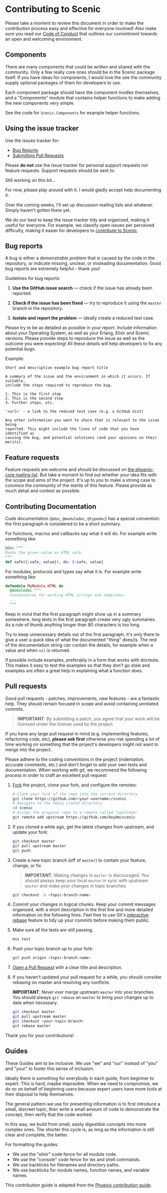 # Contributing to Scenic

Please take a moment to review this document in order to make the contribution
process easy and effective for everyone involved! Also make sure you read our
[Code of Conduct](CODE_OF_CONDUCT.md) that outlines our commitment towards an
open and welcoming environment.

## Components

There are many components that could be written and shared with the community.
Only a few really core ones should be in the Scenic package itself. If you have
ideas for components, I would love the see the community supply optional
packages of them for developers to use.

Each component package should have the component modles themselves, and a
"Components" module that contains helper functions to make adding the new
components very simple.

See the code for `Scenic.Components` for example helper functions.

## Using the issue tracker

Use the issues tracker for:

* [Bug Reports](#bug-reports)
* [Submitting Pull Requests](#pull-requests)

Please **do not** use the issue tracker for personal support requests nor
feature requests. Support requests should be sent to:

Still working on this bit...

For now, please play around with it. I would gladly accept help documenting it.

Over the coming weeks, I'll set up discussion mailing lists and whatever. Simply
haven't gotten there yet.


We do our best to keep the issue tracker tidy and organized, making it useful
for everyone. For example, we classify open issues per perceived difficulty,
making it easier for developers to [contribute to Scenic](#pull-requests).

## Bug reports

A bug is either a _demonstrable problem_ that is caused by the code in the
repository, or indicate missing, unclear, or misleading documentation. Good bug
reports are extremely helpful - thank you!

Guidelines for bug reports:

1. **Use the GitHub issue search** &mdash; check if the issue has already been
   reported.

2. **Check if the issue has been fixed** &mdash; try to reproduce it using the
   `master` branch in the repository.

3. **Isolate and report the problem** &mdash; ideally create a reduced test
   case.

Please try to be as detailed as possible in your report. Include information
about your Operating System, as well as your Erlang, Elixir and Scenic versions.
Please provide steps to reproduce the issue as well as the outcome you were
expecting! All these details will help developers to fix any potential bugs.

Example:

```text
Short and descriptive example bug report title

A summary of the issue and the environment in which it occurs. If suitable,
include the steps required to reproduce the bug.

1. This is the first step
2. This is the second step
3. Further steps, etc.

`<url>` - a link to the reduced test case (e.g. a GitHub Gist)

Any other information you want to share that is relevant to the issue being
reported. This might include the lines of code that you have identified as
causing the bug, and potential solutions (and your opinions on their merits).
```

## Feature requests

Feature requests are welcome and should be discussed on [the phoenix-core
mailing list](http://groups.google.com/group/phoenix-core). But take a moment to
find out whether your idea fits with the scope and aims of the project. It's up
to *you* to make a strong case to convince the community of the merits of this
feature. Please provide as much detail and context as possible.

## Contributing Documentation

Code documentation (`@doc`, `@moduledoc`, `@typedoc`) has a special convention:
the first paragraph is considered to be a short summary.

For functions, macros and callbacks say what it will do. For example write
something like:

```elixir
@doc """
Marks the given value as HTML safe.
"""
def safe({:safe, value}), do: {:safe, value}
```

For modules, protocols and types say what it is. For example write something
like:

```elixir
defmodule MyModule.HTML do
  @moduledoc """
  Conveniences for working HTML strings and templates.
  ...
  """
```

Keep in mind that the first paragraph might show up in a summary somewhere, long
texts in the first paragraph create very ugly summaries. As a rule of thumb
anything longer than 80 characters is too long.

Try to keep unnecessary details out of the first paragraph, it's only there to
give a user a quick idea of what the documented "thing" does/is. The rest of the
documentation string can contain the details, for example when a value and when
`nil` is returned.

If possible include examples, preferably in a form that works with doctests.
This makes it easy to test the examples so that they don't go stale and examples
are often a great help in explaining what a function does.

## Pull requests

Good pull requests - patches, improvements, new features - are a fantastic help.
They should remain focused in scope and avoid containing unrelated commits.

> **IMPORTANT**: By submitting a patch, you agree that your work will be licensed
under the license used by the project.

If you have any large pull request in mind (e.g. implementing features,
refactoring code, etc), **please ask first** otherwise you risk spending a lot
of time working on something that the project's developers might not want to
merge into the project.

Please adhere to the coding conventions in the project (indentation, accurate
comments, etc.) and don't forget to add your own tests and documentation. When
working with git, we recommend the following process in order to craft an
excellent pull request:

1. [Fork](https://help.github.com/articles/fork-a-repo/) the project, clone your
   fork, and configure the remotes:

   ```bash
   # Clone your fork of the repo into the current directory
   git clone https://github.com/<your-username>/scenic
   # Navigate to the newly cloned directory
   cd scenic
   # Assign the original repo to a remote called "upstream"
   git remote add upstream https://github.com/boydm/scenic
   ```

2. If you cloned a while ago, get the latest changes from upstream, and update
   your fork:

   ```bash
   git checkout master
   git pull upstream master
   git push
   ```

3. Create a new topic branch (off of `master`) to contain your feature, change,
   or fix.

   > **IMPORTANT**: Making changes in `master` is discouraged. You should always keep your local `master` in sync with upstream `master` and make your changes in topic branches.

   ```bash
   git checkout -b <topic-branch-name>
   ```

4. Commit your changes in logical chunks. Keep your commit messages organized,
   with a short description in the first line and more detailed information on
   the following lines. Feel free to use Git's [interactive
   rebase](https://help.github.com/articles/about-git-rebase/) feature to tidy
   up your commits before making them public.

5. Make sure all the tests are still passing.

   ```bash
   mix test
   ```

6. Push your topic branch up to your fork:

   ```bash
   git push origin <topic-branch-name>
   ```

7. [Open a Pull Request](https://help.github.com/articles/about-pull-requests/)
    with a clear title and description.

8. If you haven't updated your pull request for a while, you should consider
   rebasing on master and resolving any conflicts.

   **IMPORTANT**: _Never ever_ merge upstream `master` into your branches. You
   should always `git rebase` on `master` to bring your changes up to date when
   necessary.

   ```bash
   git checkout master
   git pull upstream master
   git checkout <your-topic-branch>
   git rebase master
   ```

Thank you for your contributions!

## Guides

These Guides aim to be inclusive. We use "we" and "our" instead of "you" and
"your" to foster this sense of inclusion.

Ideally there is something for everybody in each guide, from beginner to expert.
This is hard, maybe impossible. When we need to compromise, we do so on behalf
of beginning users because expert users have more tools at their disposal to
help themselves.

The general pattern we use for presenting information is to first introduce a
small, discreet topic, then write a small amount of code to demonstrate the
concept, then verify that the code worked.

In this way, we build from small, easily digestible concepts into more complex
ones. The shorter this cycle is, as long as the information is still clear and
complete, the better.

For formatting the guides:

* We use the "elixir" code fence for all module code.
* We use the "console" code fence for iex and shell commands.
* We use backticks for filenames and directory paths.
* We use backticks for module names, function names, and variable names.

This contribution guide is adapted from the [Phoenix contribution
guide](https://github.com/phoenixframework/phoenix/blob/master/CONTRIBUTING.md).